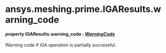 <a id="ansys-meshing-prime-igaresults-warning-code"></a>

# ansys.meshing.prime.IGAResults.warning_code

<a id="ansys.meshing.prime.IGAResults.warning_code"></a>

#### *property* IGAResults.warning_code *: [WarningCode](ansys.meshing.prime.WarningCode.md#ansys.meshing.prime.WarningCode)*

Warning code if IGA operation is partially successful.

<!-- !! processed by numpydoc !! -->
